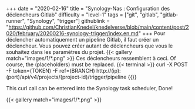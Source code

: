 +++
date = "2020-02-16"
title = "Synology-Nas : Configuration des déclencheurs Gitlab"
difficulty = "level-1"
tags = ["git", "gitlab", "gitlab-runner", "Synology", "trigger"]
githublink = "https://github.com/ChristianKnedel/knedelverse/blob/main/content/post/2020/february/20200216-synology-trigger/index.en.md"
+++
Pour déclencher automatiquement un pipeline Gitlab, il faut créer un déclencheur. Vous pouvez créer autant de déclencheurs que vous le souhaitez dans les paramètres du projet.
{{< gallery match="images/1/*.png" >}}
Ces déclencheurs ressemblent à ceci. Of course, the (placeholders) must be replaced.
{{< terminal >}}
curl -X POST -F token=(TOKEN) -F ref=(BRANCH) http://(ip):(port)/api/v4/projects/(project-id)/trigger/pipeline
{{</terminal >}}

This curl call can be entered into the Synology task scheduler, Done!

{{< gallery match="images/1/*.png" >}}